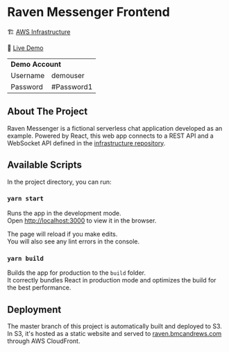 # Raven Messenger Frontend
🏗 [AWS Infrastructure](https://github.com/barrymcandrews/raven-iac)

🚀 [Live Demo](https://raven.bmcandrews.com)

<table>
  <tr>
    <td colspan="2"><b>Demo Account</b></td>
  </tr>
  <tr>
    <td>Username</td>
    <td>demouser</td>
  </tr>
  <tr>
    <td>Password</td>
    <td>#Password1</td>
  </tr>
</table>


## About The Project
Raven Messenger is a fictional serverless chat application developed as an example. Powered by React, this web app connects to a REST API and a WebSocket API defined in the [infrastructure repository](https://github.com/barrymcandrews/raven-iac). 


## Available Scripts

In the project directory, you can run:

### `yarn start`

Runs the app in the development mode.<br />
Open [http://localhost:3000](http://localhost:3000) to view it in the browser.

The page will reload if you make edits.<br />
You will also see any lint errors in the console.

### `yarn build`

Builds the app for production to the `build` folder.<br />
It correctly bundles React in production mode and optimizes the build for the best performance.


## Deployment
The master branch of this project is automatically built and deployed to S3. In S3, it's hosted as a static website and served to [raven.bmcandrews.com](raven.bmcandrews.com) through AWS CloudFront.

